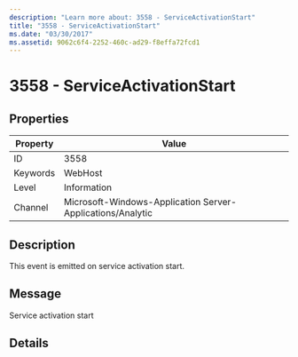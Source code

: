 ```yaml
---
description: "Learn more about: 3558 - ServiceActivationStart"
title: "3558 - ServiceActivationStart"
ms.date: "03/30/2017"
ms.assetid: 9062c6f4-2252-460c-ad29-f8effa72fcd1
---
```

# 3558 - ServiceActivationStart

## Properties

| Property | Value |
| - | - |
|ID|3558|  
|Keywords|WebHost|  
|Level|Information|  
|Channel|Microsoft-Windows-Application Server-Applications/Analytic|  
  
## Description  

 This event is emitted on service activation start.  
  
## Message  

 Service activation start  
  
## Details
